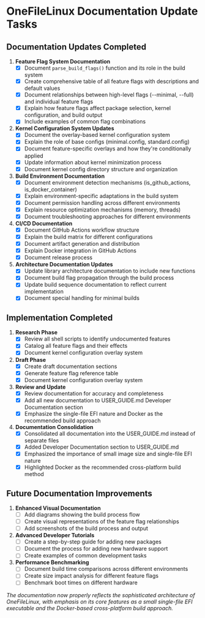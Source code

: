 # OneFileLinux Documentation Update Tasks

## Documentation Updates Completed

1. **Feature Flag System Documentation**
   - [x] Document `parse_build_flags()` function and its role in the build system
   - [x] Create comprehensive table of all feature flags with descriptions and default values
   - [x] Document relationships between high-level flags (--minimal, --full) and individual feature flags
   - [x] Explain how feature flags affect package selection, kernel configuration, and build output
   - [x] Include examples of common flag combinations

2. **Kernel Configuration System Updates**
   - [x] Document the overlay-based kernel configuration system
   - [x] Explain the role of base configs (minimal.config, standard.config)
   - [x] Document feature-specific overlays and how they're conditionally applied
   - [x] Update information about kernel minimization process
   - [x] Document kernel config directory structure and organization

3. **Build Environment Documentation**
   - [x] Document environment detection mechanisms (is_github_actions, is_docker_container)
   - [x] Explain environment-specific adaptations in the build system
   - [x] Document permission handling across different environments
   - [x] Explain resource optimization mechanisms (memory, threads)
   - [x] Document troubleshooting approaches for different environments

4. **CI/CD Documentation**
   - [x] Document GitHub Actions workflow structure
   - [x] Explain the build matrix for different configurations
   - [x] Document artifact generation and distribution
   - [x] Explain Docker integration in GitHub Actions
   - [x] Document release process

5. **Architecture Documentation Updates**
   - [x] Update library architecture documentation to include new functions
   - [x] Document build flag propagation through the build process
   - [x] Update build sequence documentation to reflect current implementation
   - [x] Document special handling for minimal builds

## Implementation Completed

1. **Research Phase**
   - [x] Review all shell scripts to identify undocumented features
   - [x] Catalog all feature flags and their effects
   - [x] Document kernel configuration overlay system

2. **Draft Phase**
   - [x] Create draft documentation sections
   - [x] Generate feature flag reference table
   - [x] Document kernel configuration overlay system

3. **Review and Update**
   - [x] Review documentation for accuracy and completeness
   - [x] Add all new documentation to USER_GUIDE.md Developer Documentation section
   - [x] Emphasize the single-file EFI nature and Docker as the recommended build approach

4. **Documentation Consolidation**
   - [x] Consolidated all documentation into the USER_GUIDE.md instead of separate files
   - [x] Added Developer Documentation section to USER_GUIDE.md
   - [x] Emphasized the importance of small image size and single-file EFI nature
   - [x] Highlighted Docker as the recommended cross-platform build method

## Future Documentation Improvements

1. **Enhanced Visual Documentation**
   - [ ] Add diagrams showing the build process flow
   - [ ] Create visual representations of the feature flag relationships
   - [ ] Add screenshots of the build process and output

2. **Advanced Developer Tutorials**
   - [ ] Create a step-by-step guide for adding new packages
   - [ ] Document the process for adding new hardware support
   - [ ] Create examples of common development tasks

3. **Performance Benchmarking**
   - [ ] Document build time comparisons across different environments
   - [ ] Create size impact analysis for different feature flags
   - [ ] Benchmark boot times on different hardware

_The documentation now properly reflects the sophisticated architecture of OneFileLinux, with emphasis on its core features as a small single-file EFI executable and the Docker-based cross-platform build approach._